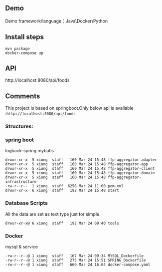 ## Demo ##

Demo framework/language：Java\Docker\Python

## Install steps ##
```shell
mvn package
docker-compose up
```

## API ##

http://localhost:8080/api/foods

## Comments ##
This project is based on springboot.Only below api is available :`http://localhost:8080/api/foods` 

### Structures: ###

### spring boot ###

logback-spring 
mybatis
```shell
drwxr-xr-x  5 xiong  staff   160 Mar 24 15:48 ffp-aggregator-adapter
drwxr-xr-x  5 xiong  staff   160 Mar 24 15:48 ffp-aggregator-app
drwxr-xr-x  5 xiong  staff   160 Mar 24 15:48 ffp-aggregator-client
drwxr-xr-x  5 xiong  staff   160 Mar 24 15:48 ffp-aggregator-domain
drwxr-xr-x  5 xiong  staff   160 Mar 24 15:48 ffp-aggregator-infrastructure
-rw-r--r--  1 xiong  staff  6258 Mar 24 11:00 pom.xml
drwxr-xr-x  6 xiong  staff   192 Mar 24 15:48 start
```

### Database Scripts ###

All the data are set as text type just for simple.
```shell
drwxr-xr-x@ 6 xiong  staff   192 Mar 24 09:40 tools
```

### Docker   ###

mysql & service 
```shell
-rw-r--r--@ 1 xiong  staff   167 Mar 24 09:34 MYSQL_Dockerfile
-rw-r--r--@ 1 xiong  staff   275 Mar 24 15:51 SPRING_Dockerfile
-rw-r--r--@ 1 xiong  staff   660 Mar 24 16:04 docker-compose.yaml
```
